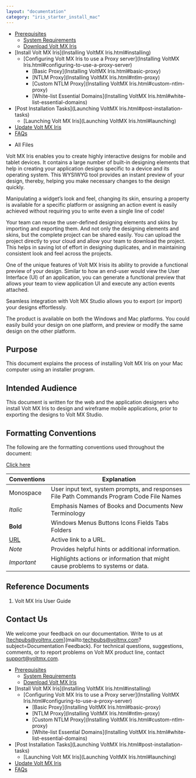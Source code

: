 ```yaml
---
layout: "documentation"
category: "iris_starter_install_mac"
---
```

                                     

[](Prerequisites.html)

*   [Prerequisites](Prerequisites.html#prerequisites)
    *   [System Requirements](Prerequisites.html#system-requirements)
    *   [Download Volt MX Iris](Prerequisites.html#download)
*   [Install Volt MX Iris](Installing VoltMX Iris.html#installing)
    *   [Configuring Volt MX Iris to use a Proxy server](Installing VoltMX Iris.html#configuring-to-use-a-proxy-server)
        *   [Basic Proxy](Installing VoltMX Iris.html#basic-proxy)
        *   [NTLM Proxy](Installing VoltMX Iris.html#ntlm-proxy)
        *   [Custom NTLM Proxy](Installing VoltMX Iris.html#custom-ntlm-proxy)
        *   [White-list Essential Domains](Installing VoltMX Iris.html#white-list-essential-domains)
*   [Post Installation Tasks](Launching VoltMX Iris.html#post-installation-tasks)
    *   [Launching Volt MX Iris](Launching VoltMX Iris.html#launching)
*   [Update Volt MX Iris](Upgrade.html)
*   [FAQs](StudioInstallation_FAQs.html#appendix-frequently-asked-questions-faqs)

[](#)

*   All Files

Volt MX  Iris enables you to create highly interactive designs for mobile and tablet devices. It contains a large number of built-in designing elements that help in creating your application designs specific to a device and its operating system. This WYSIWYG tool provides an instant preview of your design, thereby, helping you make necessary changes to the design quickly.

Manipulating a widget’s look and feel, changing its skin, ensuring a property is available for a specific platform or assigning an action event is easily achieved without requiring you to write even a single line of code!

Your team can reuse the user-defined designing elements and skins by importing and exporting them. And not only the designing elements and skins, but the complete project can be shared easily. You can upload the project directly to your cloud and allow your team to download the project. This helps in saving lot of effort in designing duplicates, and in maintaining consistent look and feel across the projects.

One of the unique features of Volt MX Irisis its ability to provide a functional preview of your design. Similar to how an end-user would view the User Interface (UI) of an application, you can generate a functional preview that allows your team to view application UI and execute any action events attached.

Seamless integration with Volt MX Studio allows you to export (or import) your designs effortlessly.

The product is available on both the Windows and Mac platforms. You could easily build your design on one platform, and preview or modify the same design on the other platform.

Purpose
-------

This document explains the process of installing Volt MX Iris on your Mac computer using an installer program.

Intended Audience
-----------------

This document is written for the web and the application designers who install Volt MX Iris to design and wireframe mobile applications, prior to exporting the designs to Volt MX Studio.

Formatting Conventions
----------------------

The following are the formatting conventions used throughout the document:

[Click here](javascript:void(0);)

  
| Conventions | Explanation |
| --- | --- |
| Monospace | User input text, system prompts, and responses File Path Commands Program Code File Names |
| _Italic_ | Emphasis Names of Books and Documents New Terminology |
| **Bold** | Windows Menus Buttons Icons Fields Tabs Folders |
| [URL](#) | Active link to a URL. |
| _Note_ | Provides helpful hints or additional information. |
| _Important_ | Highlights actions or information that might cause problems to systems or data. |

Reference Documents
-------------------

1.  Volt MX Iris User Guide

Contact Us
----------

We welcome your feedback on our documentation. Write to us at [techpubs@voltmx.com](mailto:techpubs@voltmx.com?subject=Documentation Feedback). For technical questions, suggestions, comments, or to report problems on Volt MX product line, contact [support@voltmx.com](mailto:productsupport@voltmx.com).


*   [Prerequisites](Prerequisites.html#prerequisites)
    *   [System Requirements](Prerequisites.html#system-requirements)
    *   [Download Volt MX Iris](Prerequisites.html#download)
*   [Install Volt MX Iris](Installing VoltMX Iris.html#installing)
    *   [Configuring Volt MX Iris to use a Proxy server](Installing VoltMX Iris.html#configuring-to-use-a-proxy-server)
        *   [Basic Proxy](Installing VoltMX Iris.html#basic-proxy)
        *   [NTLM Proxy](Installing VoltMX Iris.html#ntlm-proxy)
        *   [Custom NTLM Proxy](Installing VoltMX Iris.html#custom-ntlm-proxy)
        *   [White-list Essential Domains](Installing VoltMX Iris.html#white-list-essential-domains)
*   [Post Installation Tasks](Launching VoltMX Iris.html#post-installation-tasks)
    *   [Launching Volt MX Iris](Launching VoltMX Iris.html#launching)
*   [Update Volt MX Iris](Upgrade.html)
*   [FAQs](StudioInstallation_FAQs.html#appendix-frequently-asked-questions-faqs)
